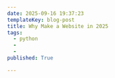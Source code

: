 ```yaml
---
date: 2025-09-16 19:37:23
templateKey: blog-post
title: Why Make a Website in 2025
tags:
  - python
  - 
  - 
published: True

---
```


